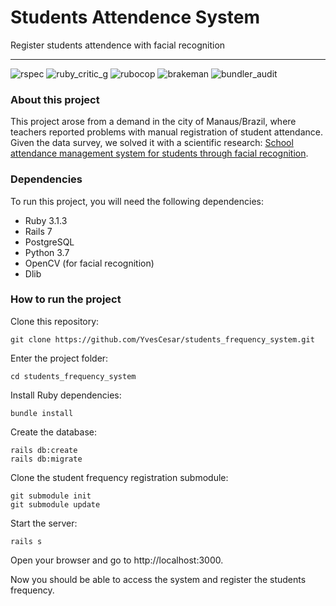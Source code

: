 # Students Attendence System

Register students attendence with facial recognition

___
![rspec](https://ruby.ci/badges/bc0914c8-e046-4382-8d56-c0440503feb5/rspec)
![ruby_critic_g](https://ruby.ci/badges/bc0914c8-e046-4382-8d56-c0440503feb5/ruby_critic_g)
![rubocop](https://ruby.ci/badges/bc0914c8-e046-4382-8d56-c0440503feb5/rubocop)
![brakeman](https://ruby.ci/badges/bc0914c8-e046-4382-8d56-c0440503feb5/brakeman)
![bundler_audit](https://ruby.ci/badges/bc0914c8-e046-4382-8d56-c0440503feb5/bundler_audit)

### About this project

This project arose from a demand in the city of Manaus/Brazil, where teachers reported problems with manual registration of student attendance. Given the data survey, we solved it with a scientific research: [School attendance management system for students through facial recognition](https://itegam-jetia.org/journal/index.php/jetia/article/view/838).

### Dependencies

To run this project, you will need the following dependencies:

- Ruby 3.1.3
- Rails 7
- PostgreSQL
- Python 3.7
- OpenCV (for facial recognition)
- Dlib

### How to run the project

Clone this repository:

```shell
git clone https://github.com/YvesCesar/students_frequency_system.git
```

Enter the project folder:

```shell
cd students_frequency_system
```

Install Ruby dependencies:

```shell
bundle install
```

Create the database:

```shell
rails db:create
rails db:migrate
```

Clone the student frequency registration submodule:

```shell
git submodule init
git submodule update
```

Start the server:

```shell
rails s
```

Open your browser and go to http://localhost:3000.

Now you should be able to access the system and register the students frequency.
